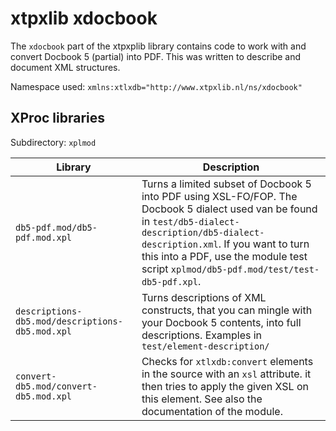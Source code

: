 # xtpxlib xdocbook

The `xdocbook` part of the xtpxplib library contains code to work with and convert Docbook 5 (partial) into PDF. This was written to describe and document XML structures.

Namespace used: `xmlns:xtlxdb="http://www.xtpxlib.nl/ns/xdocbook"`

## XProc libraries

Subdirectory: `xplmod`

| Library | Description |
|--|--|
| `db5-pdf.mod/db5-pdf.mod.xpl` | Turns a limited subset of Docbook 5 into PDF using XSL-FO/FOP. The Docbook 5 dialect used van be found in `test/db5-dialect-description/db5-dialect-description.xml`. If you want to turn this into a PDF, use the module test script `xplmod/db5-pdf.mod/test/test-db5-pdf.xpl`. |
| `descriptions-db5.mod/descriptions-db5.mod.xpl` | Turns descriptions of XML constructs, that you can mingle with your Docbook 5 contents, into full descriptions. Examples in `test/element-description/` | 
| `convert-db5.mod/convert-db5.mod.xpl` | Checks for `xtlxdb:convert` elements in the source with an `xsl` attribute. it then tries to apply the given XSL on this element. See also the documentation of the module. | 
